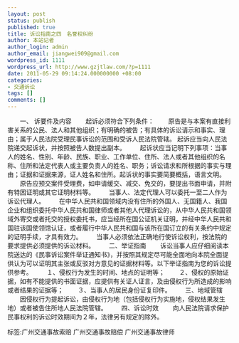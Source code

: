 ```yaml
---
layout: post
status: publish
published: true
title: 诉讼指南之四　名誉权纠纷
author: 本站记者
author_login: admin
author_email: jiangwei909@gmail.com
wordpress_id: 1111
wordpress_url: http://www.gzjtlaw.com/?p=1111
date: 2011-05-29 09:14:24.000000000 +08:00
categories:
- 交通诉讼
tags: []
comments: []
---
```

　　一、 诉要件及内容 　　起诉必须符合下列条件： 　　原告是与本案有直接利害关系的公民、法人和其他组织；有明确的被告；有具体的诉讼请示和事实、理由；属于人民法院受理民事诉讼的范围和受诉人民法院管辖。 起诉应当向人民法院递交起诉状，并按照被告人数提出副本。 　　起诉状应当记明下列事项：当事人的姓名、性别、年龄、民族、职业、工作单位、住所、法人或者其他组织的名称、住所和法定代表人或主要负责人的姓名、职务；诉讼请求和所根据的事实与理由；证据和证据来源，证人姓名和住所。起诉状的事实要简要概括，语言文明。 　　原告应预交案件受理费，如申请缓交、减交、免交的，要提出书面申请，并附有特困证明或其它证明材料等。 　　当事人、法定代理人可以委托一至二人作为诉讼代理人。 　　在中华人民共和国领域内没有住所的外国人、无国籍人、我国企业和组织委托中华人民共和国律师或者其他人代理诉讼的，从中华人民共和国领域外寄交或者托交的授权委托书，应当经所在国公证机关证明，并经中华人民共和国驻该国使领馆认证，或者履行中华人民共和国与该所在国订立的有关条约中规定的证明手续，才具有效力。 　　当事人必须依法正确地行使诉讼权利，按法院的要求提供必须提供的诉讼材料。 　　二、举证指南 　　诉讼当事人应仔细阅读本院送达的《民事诉讼案件举证通知书》，并按照其规定尽可能全面地向本院全面提供认为可以证明其主张或反驳对方意见的证据材料等。以下举证指南为您的诉讼提供参考。 　　１、侵权行为发生的时间、地点的证明等； 　　２、侵权的原始证据，如有不能提供的书面证据，应提供有关证人证言，及由侵权行为所造成的影响或者结果的证据等； 　　３、当事人的居民身份证复印件。 　　三、地域管辖 　　因侵权行为提起诉讼，由侵权行为地（包括侵权行为实施地，侵权结果发生地）或者被告住所地人民法院管辖。 　　四、诉讼时效 　　向人民法院请求保护民事权利的诉讼时效期间为２年，法律另有规定的除外。 标签:广州交通事故索赔 广州交通事故赔偿 广州交通事故律师
